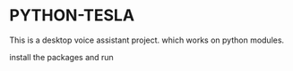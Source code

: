 # PYTHON-TESLA
This is a desktop voice assistant project.
which works on python modules.

install the packages and run
